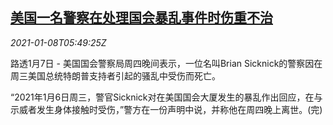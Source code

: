 <!--1610085301000-->
[美国一名警察在处理国会暴乱事件时伤重不治](https://cn.reuters.com/article/us-capitol-violence-policeman-0108-idCNKBS29D0KG)
------

<div><i>2021-01-08T05:49:25Z</i></div><p>路透1月7日 - 美国国会警察局周四晚间表示，一位名叫Brian Sicknick的警察因在周三美国总统特朗普支持者引起的骚乱中受伤而死亡。</p><p>“2021年1月6日周三，警官Sicknick对在美国国会大厦发生的暴乱作出回应，在与示威者发生身体接触时受伤，”警方在一份声明中说，并称他在周四晚上离世。(完)</p>
